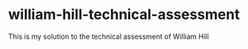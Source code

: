 # william-hill-technical-assessment
 This is my solution to the technical assessment of William Hill
